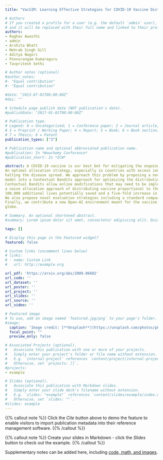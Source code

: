 ```yaml
---
title: "VacSIM: Learning Effective Strategies for COVID-19 Vaccine Distribution using Reinforcement Learning"

# Authors
# If you created a profile for a user (e.g. the default `admin` user), write the username (folder name) here 
# and it will be replaced with their full name and linked to their profile.
authors:
- Raghav Awasthi
- admin
- Arshita Bhatt
- Mehrab Singh Gill
- Aditya Nagori
- Ponnurangam Kumaraguru
- Tavpritesh Sethi

# Author notes (optional)
#author_notes:
#- "Equal contribution"
#- "Equal contribution"

#date: "2013-07-01T00:00:00Z"
#doi: ""

# Schedule page publish date (NOT publication's date).
#publishDate: "2017-01-01T00:00:00Z"

# Publication type.
# Legend: 0 = Uncategorized; 1 = Conference paper; 2 = Journal article;
# 3 = Preprint / Working Paper; 4 = Report; 5 = Book; 6 = Book section;
# 7 = Thesis; 8 = Patent
publication_types: ["3"]

# Publication name and optional abbreviated publication name.
#publication: In *Wowchemy Conference*
#publication_short: In *ICW*

abstract: A COVID-19 vaccine is our best bet for mitigating the ongoing onslaught of the pandemic. However, vaccine is also expected to be a limited resource. 
An optimal allocation strategy, especially in countries with access inequities and a temporal separation of hot-spots might be an effective way of 
halting the disease spread. We approach this problem by proposing a novel pipeline VacSIM that dovetails Actor-Critic using Kronecker-Factored Trust Region (ACKTR)
model into a Contextual Bandits approach for optimizing the distribution of COVID-19 vaccine. Whereas the ACKTR model suggests better actions and rewards, 
Contextual Bandits allow online modifications that may need to be implemented on a day-to-day basis in the real world scenario. We evaluate this framework against
a naive allocation approach of distributing vaccine proportional to the incidence of COVID-19 cases in five different States across India and demonstrate up to 
100,000 additional lives potentially saved and a five-fold increase in the efficacy of limiting the spread over a period of 30 days through the VacSIM approach. 
We also propose novel evaluation strategies including a standard compartmental model based projections and a causality preserving evaluation of our model. 
Finally, we contribute a new Open-AI environment meant for the vaccine distribution scenario, and open-source VacSIM for wide testing and applications across the 
globe.

# Summary. An optional shortened abstract.
#summary: Lorem ipsum dolor sit amet, consectetur adipiscing elit. Duis posuere tellus ac convallis placerat. Proin tincidunt magna sed ex sollicitudin condimentum.

tags: []

# Display this page in the Featured widget?
featured: false

# Custom links (uncomment lines below)
# links:
# - name: Custom Link
#   url: http://example.org

url_pdf: 'https://arxiv.org/abs/2009.06602'
url_code: ''
url_dataset: ''
url_poster: ''
url_project: ''
url_slides: ''
url_source: ''
url_video: ''

# Featured image
# To use, add an image named `featured.jpg/png` to your page's folder. 
#image:
  caption: 'Image credit: [**Unsplash**](https://unsplash.com/photos/pLCdAaMFLTE)'
  focal_point: ""
  preview_only: false

# Associated Projects (optional).
#   Associate this publication with one or more of your projects.
#   Simply enter your project's folder or file name without extension.
#   E.g. `internal-project` references `content/project/internal-project/index.md`.
#   Otherwise, set `projects: []`.
#projects:
- example

# Slides (optional).
#   Associate this publication with Markdown slides.
#   Simply enter your slide deck's filename without extension.
#   E.g. `slides: "example"` references `content/slides/example/index.md`.
#   Otherwise, set `slides: ""`.
#slides: example
---
```


{{% callout note %}}
Click the *Cite* button above to demo the feature to enable visitors to import publication metadata into their reference management software.
{{% /callout %}}

{{% callout note %}}
Create your slides in Markdown - click the *Slides* button to check out the example.
{{% /callout %}}

Supplementary notes can be added here, including [code, math, and images](https://wowchemy.com/docs/writing-markdown-latex/).
